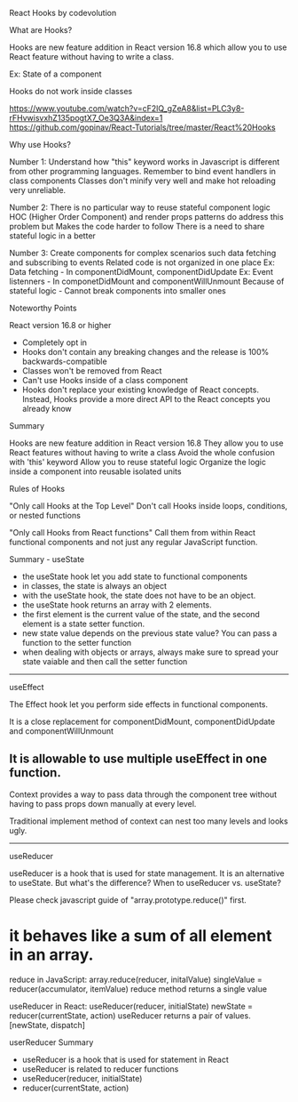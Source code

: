 React Hooks by codevolution

What are Hooks?

Hooks are new feature addition in React version 16.8 which allow you to use React feature without having to write a class.

Ex: State of a component

Hooks do not work inside classes

https://www.youtube.com/watch?v=cF2lQ_gZeA8&list=PLC3y8-rFHvwisvxhZ135pogtX7_Oe3Q3A&index=1
https://github.com/gopinav/React-Tutorials/tree/master/React%20Hooks

Why use Hooks?

Number 1:
Understand how "this" keyword works in Javascript is different from other programming languages.
Remember to bind event handlers in class components
Classes don't minify very well and make hot reloading very unreliable.

Number 2:
There is no particular way to reuse stateful component logic
HOC (Higher Order Component) and render props patterns do address this problem but
Makes the code harder to follow
There is a need to share stateful logic in a better

Number 3:
Create components for complex scenarios such data fetching and subscribing to events
Related code is not organized in one place
Ex: Data fetching - In componentDidMount, componentDidUpdate
Ex: Event listenners - In componetDidMount and componentWillUnmount
Because of stateful logic - Cannot break components into smaller ones

Noteworthy Points

React version 16.8 or higher
* Completely opt in
* Hooks don't contain any breaking changes and the release is 100% backwards-compatible
* Classes won't be removed from React
* Can't use Hooks inside of a class component
* Hooks don't replace your existing knowledge of React concepts. Instead, Hooks provide a more direct API to the React concepts you already know

Summary

Hooks are new feature addition in React version 16.8
They allow you to use React features without having to write a class
Avoid the whole confusion with 'this' keyword
Allow you to reuse stateful logic
Organize the logic inside a component into reusable isolated units

Rules of Hooks

"Only call Hooks at the Top Level"
Don't call Hooks inside loops, conditions, or nested functions

"Only call Hooks from React functions"
Call them from within React functional components and not just any regular JavaScript function.

Summary - useState

* the useState hook let you add state to functional components
* in classes, the state is always an object
* with the useState hook, the state does not have to be an object.
* the useState hook returns an array with 2 elements.
* the first element is the current value of the state, and the second element is a state setter function.
* new state value depends on the previous state value? You can pass a function to the setter function
* when dealing with objects or arrays, always make sure to spread your state vaiable and then call the setter function
-------------------------------------------
useEffect

The Effect hook let you perform side effects in functional components. 

It is a close replacement for componentDidMount, componentDidUpdate and componentWillUnmount

It is allowable to use multiple useEffect in one function.
------------------------------------------------------

Context provides a way to pass data through the component tree without having to pass props down manually at every level.

Traditional implement method of context can nest too many levels and looks ugly.

-------------------------------------------------------
useReducer

useReducer is a hook that is used for state management. It is an alternative to useState. 
But what's the difference? When to useReducer vs. useState?

Please check javascript guide of "array.prototype.reduce()" first. 
# it behaves like a sum of all element in an array.

reduce in JavaScript:
array.reduce(reducer, initalValue)
singleValue = reducer(accumulator, itemValue)
reduce method returns a single value

useReducer in React:
useReducer(reducer, initialState)
newState = reducer(currentState, action)
useReducer returns a pair of values. [newState, dispatch]

userReducer Summary
* useReducer is a hook that is used for statement in React
* useReducer is related to reducer functions
* useReducer(reducer, initialState)
* reducer(currentState, action)